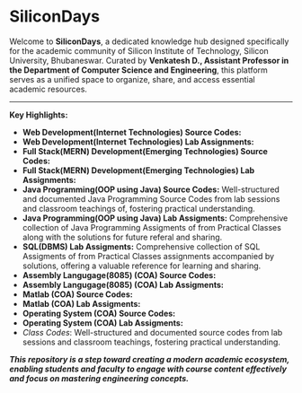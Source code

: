 # SiliconDays
Welcome to **SiliconDays**, a dedicated knowledge hub designed specifically for the academic community of Silicon Institute of Technology, Silicon University, Bhubaneswar. Curated by **Venkatesh D., Assistant Professor in the Department of Computer Science and Engineering**, this platform serves as a unified space to organize, share, and access essential academic resources.
***
  **Key Highlights:**  
* **Web Development(Internet Technologies) Source Codes:**
* **Web Development(Internet Technologies) Lab Assignments:**
* **Full Stack(MERN) Development(Emerging Technologies) Source Codes:**
* **Full Stack(MERN) Development(Emerging Technologies) Lab Assignments:**
* **Java Programming(OOP using Java) Source Codes:** Well-structured and documented Java Programming Source Codes from lab sessions and classroom teachings of, fostering practical understanding.
* **Java Programming(OOP using Java) Lab Assigments:** Comprehensive collection of Java Programming Assigments of from Practical Classes along with the solutions for future referal and sharing.
* **SQL(DBMS) Lab Assigments:** Comprehensive collection of SQL Assigments of from Practical Classes assignments accompanied by solutions, offering a valuable reference for learning and sharing.
* **Assembly Langugage(8085) (COA) Source Codes:**
* **Assembly Langugage(8085) (COA) Lab Assigments:**
* **Matlab (COA) Source Codes:**
* **Matlab (COA) Lab Assigments:**
* **Operating System (COA) Source Codes:**
* **Operating System (COA) Lab Assigments:**  
* _Class Codes_: Well-structured and documented source codes from lab sessions and classroom teachings, fostering practical understanding.

**_This repository is a step toward creating a modern academic ecosystem, enabling students and faculty to engage with course content effectively and focus on mastering engineering concepts._**
